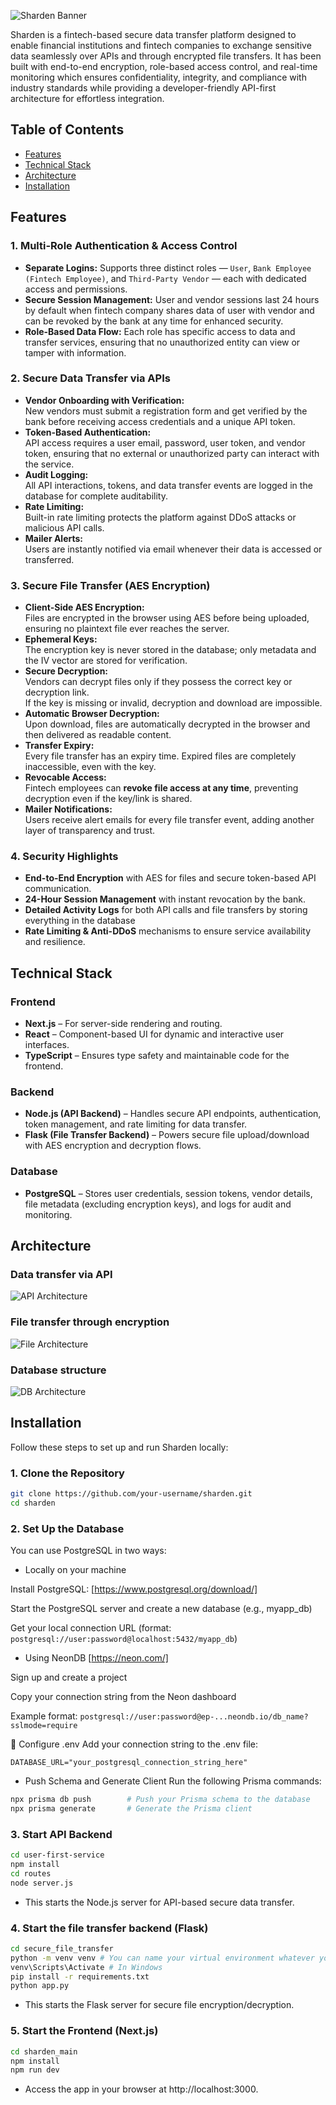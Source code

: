 ![Sharden Banner](./docs/sharden-banner2.png)

Sharden is a fintech-based secure data transfer platform designed to enable financial institutions and fintech companies to exchange sensitive data seamlessly over APIs and through encrypted file transfers. It has been built with end-to-end encryption, role-based access control, and real-time monitoring which ensures confidentiality, integrity, and compliance with industry standards while providing a developer-friendly API-first architecture for effortless integration.

## Table of Contents

- [Features](#features)
- [Technical Stack](#technical-stack)
- [Architecture](#architecture)
- [Installation](#installation)

## Features

### **1. Multi-Role Authentication & Access Control**

- **Separate Logins:** Supports three distinct roles — `User`, `Bank Employee (Fintech Employee)`, and `Third-Party Vendor` — each with dedicated access and permissions.
- **Secure Session Management:** User and vendor sessions last 24 hours by default when fintech company shares data of user with vendor and can be revoked by the bank at any time for enhanced security.
- **Role-Based Data Flow:** Each role has specific access to data and transfer services, ensuring that no unauthorized entity can view or tamper with information.

### **2. Secure Data Transfer via APIs**

- **Vendor Onboarding with Verification:**  
  New vendors must submit a registration form and get verified by the bank before receiving access credentials and a unique API token.
- **Token-Based Authentication:**  
  API access requires a user email, password, user token, and vendor token, ensuring that no external or unauthorized party can interact with the service.
- **Audit Logging:**  
  All API interactions, tokens, and data transfer events are logged in the database for complete auditability.
- **Rate Limiting:**  
  Built-in rate limiting protects the platform against DDoS attacks or malicious API calls.
- **Mailer Alerts:**  
  Users are instantly notified via email whenever their data is accessed or transferred.

### **3. Secure File Transfer (AES Encryption)**

- **Client-Side AES Encryption:**  
  Files are encrypted in the browser using AES before being uploaded, ensuring no plaintext file ever reaches the server.
- **Ephemeral Keys:**  
  The encryption key is never stored in the database; only metadata and the IV vector are stored for verification.
- **Secure Decryption:**  
  Vendors can decrypt files only if they possess the correct key or decryption link.  
  If the key is missing or invalid, decryption and download are impossible.
- **Automatic Browser Decryption:**  
  Upon download, files are automatically decrypted in the browser and then delivered as readable content.
- **Transfer Expiry:**  
  Every file transfer has an expiry time. Expired files are completely inaccessible, even with the key.
- **Revocable Access:**  
  Fintech employees can **revoke file access at any time**, preventing decryption even if the key/link is shared.
- **Mailer Notifications:**  
  Users receive alert emails for every file transfer event, adding another layer of transparency and trust.

### **4. Security Highlights**

- **End-to-End Encryption** with AES for files and secure token-based API communication.
- **24-Hour Session Management** with instant revocation by the bank.
- **Detailed Activity Logs** for both API calls and file transfers by storing everything in the database
- **Rate Limiting & Anti-DDoS** mechanisms to ensure service availability and resilience.

## Technical Stack

### **Frontend**

- **Next.js** – For server-side rendering and routing.
- **React** – Component-based UI for dynamic and interactive user interfaces.
- **TypeScript** – Ensures type safety and maintainable code for the frontend.

### **Backend**

- **Node.js (API Backend)** – Handles secure API endpoints, authentication, token management, and rate limiting for data transfer.
- **Flask (File Transfer Backend)** – Powers secure file upload/download with AES encryption and decryption flows.

### **Database**

- **PostgreSQL** – Stores user credentials, session tokens, vendor details, file metadata (excluding encryption keys), and logs for audit and monitoring.

## Architecture

### **Data transfer via API**

![API Architecture](./docs/api.jpg)

### **File transfer through encryption**

![File Architecture](./docs/file-arch.png)

### **Database structure**

![DB Architecture](./docs/database.png)

## Installation

Follow these steps to set up and run Sharden locally:

### **1. Clone the Repository**

```bash
git clone https://github.com/your-username/sharden.git
cd sharden
```

### **2. Set Up the Database**

You can use PostgreSQL in two ways:

- Locally on your machine

Install PostgreSQL: [https://www.postgresql.org/download/]

Start the PostgreSQL server and create a new database (e.g., myapp_db)

Get your local connection URL (format: `postgresql://user:password@localhost:5432/myapp_db`)

- Using NeonDB [https://neon.com/]

Sign up and create a project

Copy your connection string from the Neon dashboard

Example format:
`postgresql://user:password@ep-...neondb.io/db_name?sslmode=require`

📄 Configure .env
Add your connection string to the .env file:

`DATABASE_URL="your_postgresql_connection_string_here"`

- Push Schema and Generate Client
  Run the following Prisma commands:

```bash
npx prisma db push        # Push your Prisma schema to the database
npx prisma generate       # Generate the Prisma client
```

### **3. Start API Backend**

```bash
cd user-first-service
npm install
cd routes
node server.js
```

- This starts the Node.js server for API-based secure data transfer.

### **4. Start the file transfer backend (Flask)**

```bash
cd secure_file_transfer
python -m venv venv # You can name your virtual environment whatever you want
venv\Scripts\Activate # In Windows
pip install -r requirements.txt
python app.py
```

- This starts the Flask server for secure file encryption/decryption.

### **5. Start the Frontend (Next.js)**

```bash
cd sharden_main
npm install
npm run dev
```

- Access the app in your browser at http://localhost:3000.
